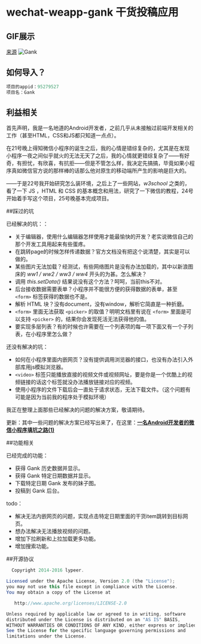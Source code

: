 # wechat-weapp-gank  干货投稿应用

## GIF展示
[来源](https://github.com/lypeer/wechat-weapp-gank)
![Gank](https://github.com/lypeer/wechat-weapp-gank/blob/master/gif/weapp.gif)

## 如何导入？

```java
项目的appid：95279527 
项目名：Gank
```

## 利益相关

首先声明，我是一名地道的Android开发者，之前几乎从未接触过前端开发相关的工作（甚至HTML，CSS和JS都只知道一点点）。

在21号晚上得知微信小程序的诞生之后，我的心情是错综复杂的，尤其是在发现小程序一夜之间似乎就火的无法无天了之后，我的心情就更错综复杂了——有好奇，有担忧，有欣喜，有抗拒——但是不管怎么样，我决定先搞搞，毕竟如果小程序真如微信官方说的那样棒的话那么他对原生的移动端所产生的影响是巨大的。

——于是22号我开始研究怎么装环境，之后上了一些网站，*w3school* 之类的，看了一下 JS ，HTML 和 CSS 的基本概念和用法，研究了一下微信的教程，24号开始着手写这个项目，25号晚基本完成项目。

##踩过的坑

已经解决的坑：：

 - 关于编辑器，使用什么编辑器怎样使用才能最愉快的开发？老实说微信自己的那个开发工具用起来有些蛋疼。
 - 在跳转page的时候怎样传递数据？官方文档没有把这个说清楚，其实是可以做的。
 - 某些图片无法加载？经测试，有些网络图片是没有办法加载的，其中以新浪图床的 *ww1 / ww2 / ww3 / ww4* 开头的为甚。怎么解决？
 - 调用 *this.setData()* 结果说没有这个方法？呵呵，当前this不对。
 - 后台接收数据需要表单？小程序并不能很方便的获得数据的表单，甚至 `<form>` 标签获得的数据也不是。
 - 解析 HTML 块？没有document，没有window，解析它简直是一种折磨。
 - `<form>` 里面无法获取 `<picker>` 的取值？明明文档里有说在 `<form>` 里面是可以支持 `<picker>` 的，结果你会发现死活无法获得他的值。
 - 要实现多层列表？有的时候也许需要在一个列表项的每一项下面又有一个子列表，在小程序里怎么做？

还没有解决的坑：

 - 如何在小程序里面内嵌网页？没有提供调用浏览器的接口，也没有办法引入外部库用js模拟浏览器。
 - `<video>` 标签只能播放直接的视频文件或视频网址，要是你是一个优酷上的视频链接的话这个标签就没办法播放链接对应的视频。
 - 使用小程序的文件下载后会一直处于请求状态，无法下载文件。（这个问题有可能是因为当前我的程序处于模拟环境）

我正在整理上面那些已经解决的问题的解决方案，敬请期待。

更新：其中一些问题的解决方案已经写出来了，在这里：**[一名Android开发者的微信小程序填坑之路(1)](http://blog.csdn.net/luoyanglizi/article/details/52681245)**

##功能相关

已经完成的功能：

 - 获得 Gank 历史数据并显示。
 - 获得 Gank 特定日期数据并显示。
 - 下载特定日期 Gank 发布的妹子图。
 - 投稿到 Gank 后台。

todo：

 - 解决无法内嵌网页的问题，实现点击特定日期里面的干货item跳转到目标网页。
 - 想办法解决无法播放视频的问题。
 - 增加下拉刷新和上拉加载更多功能。
 - 增加搜索功能。

##开源协议

```java
  Copyright 2014-2016 lypeer.

Licensed under the Apache License, Version 2.0 (the "License");
you may not use this file except in compliance with the License.
You may obtain a copy of the License at

   http://www.apache.org/licenses/LICENSE-2.0

Unless required by applicable law or agreed to in writing, software
distributed under the License is distributed on an "AS IS" BASIS,
WITHOUT WARRANTIES OR CONDITIONS OF ANY KIND, either express or implied.
See the License for the specific language governing permissions and
limitations under the License.
```
